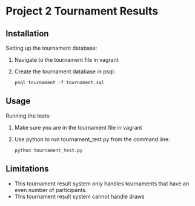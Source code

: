 # Project 2 Tournament Results

## Installation

Setting up the tournament database:

1. Navigate to the tournament file in vagrant
2. Create the tournament database in psql:
    
    ``` 
    psql tournament -f tournament.sql
    ```

## Usage

Running the tests:

1. Make sure you are in the tournament file in vagrant
2. Use python to run tournament_test.py from the command line:
    
    ```
    python tournament_test.py
    ```

## Limitations

* This tournament result system only handles tournaments
that have an even number of participants.
* This tournament result system cannot handle draws